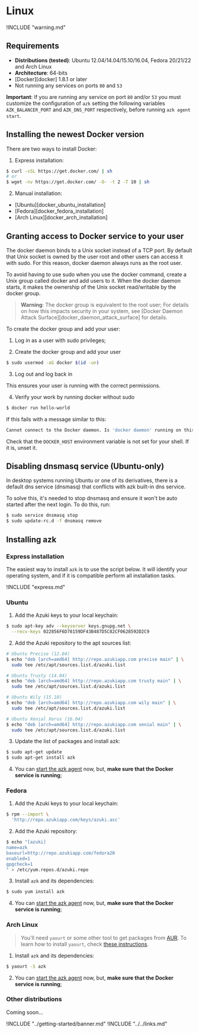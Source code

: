 # Linux

!INCLUDE "warning.md"

## Requirements

* **Distributions (tested)**: Ubuntu 12.04/14.04/15.10/16.04, Fedora 20/21/22 and Arch Linux
* **Architecture**: 64-bits
* [Docker][docker] 1.8.1 or later
* Not running any services on ports `80` and `53`

**Important**: If you are running any service on port `80` and/or `53` you must customize the configuration of `azk` setting the following variables `AZK_BALANCER_PORT` and `AZK_DNS_PORT` respectively, before running `azk agent start`.

## Installing the newest Docker version

There are two ways to install Docker:

1. Express installation:

  ```bash
  $ curl -sSL https://get.docker.com/ | sh
  # or
  $ wget -nv https://get.docker.com/ -O- -t 2 -T 10 | sh
  ```

2. Manual installation:

  - [Ubuntu][docker_ubuntu_installation]
  - [Fedora][docker_fedora_installation]
  - [Arch Linux][docker_arch_installation]

## Granting access to Docker service to your user

The docker daemon binds to a Unix socket instead of a TCP port. By default that Unix socket is owned by the user root and other users can access it with sudo. For this reason, docker daemon always runs as the root user.

To avoid having to use sudo when you use the docker command, create a Unix group called docker and add users to it. When the docker daemon starts, it makes the ownership of the Unix socket read/writable by the docker group.

> **Warning**: The docker group is equivalent to the root user; For details on how this impacts security in your system, see [Docker Daemon Attack Surface][docker_daemon_attack_surface] for details.

To create the docker group and add your user:

1. Log in as a user with sudo privileges;

2. Create the docker group and add your user

  ```bash
  $ sudo usermod -aG docker $(id -un)
  ```

3. Log out and log back in

  This ensures your user is running with the correct permissions.

4. Verify your work by running docker without sudo

  ```bash
  $ docker run hello-world
  ```

  If this fails with a message similar to this:

  ```bash
  Cannot connect to the Docker daemon. Is 'docker daemon' running on this host?
  ```

  Check that the `DOCKER_HOST` environment variable is not set for your shell. If it is, unset it.

## Disabling dnsmasq service (Ubuntu-only)

In desktop systems running Ubuntu or one of its derivatives, there is a default dns service (dnsmasq)
that conflicts with azk built-in dns service.

To solve this, it's needed to stop dnsmasq and ensure it won't be auto started after the next login.
To do this, run:

  ```bash
  $ sudo service dnsmasq stop
  $ sudo update-rc.d -f dnsmasq remove
  ```

## Installing azk

### Express installation

The easiest way to install `azk` is to use the script below. It will identify your operating system, and if it is compatible perform all installation tasks.

!INCLUDE "express.md"

### Ubuntu

1. Add the Azuki keys to your local keychain:

  ```bash
  $ sudo apt-key adv --keyserver keys.gnupg.net \
    --recv-keys 022856F6D78159DF43B487D5C82CF0628592D2C9
  ```

2. Add the Azuki repository to the apt sources list:

  ```bash
  # Ubuntu Precise (12.04)
  $ echo "deb [arch=amd64] http://repo.azukiapp.com precise main" | \
    sudo tee /etc/apt/sources.list.d/azuki.list

  # Ubuntu Trusty (14.04)
  $ echo "deb [arch=amd64] http://repo.azukiapp.com trusty main" | \
    sudo tee /etc/apt/sources.list.d/azuki.list

  # Ubuntu Wily (15.10)
  $ echo "deb [arch=amd64] http://repo.azukiapp.com wily main" | \
    sudo tee /etc/apt/sources.list.d/azuki.list

  # Ubuntu Xenial Xerus (16.04)
  $ echo "deb [arch=amd64] http://repo.azukiapp.com xenial main" | \
    sudo tee /etc/apt/sources.list.d/azuki.list
  ```

3. Update the list of packages and install azk:

  ```bash
  $ sudo apt-get update
  $ sudo apt-get install azk
  ```

4. You can [start the azk agent](../getting-started/starting-agent.md) now, but, **make sure that the Docker service is running**;

### Fedora

1. Add the Azuki keys to your local keychain:

  ```bash
  $ rpm --import \
    'http://repo.azukiapp.com/keys/azuki.asc'
  ```

2. Add the Azuki repository:

  ```bash
  $ echo "[azuki]
  name=azk
  baseurl=http://repo.azukiapp.com/fedora20
  enabled=1
  gpgcheck=1
  " > /etc/yum.repos.d/azuki.repo
  ```

3. Install `azk` and its dependencies:

  ```bash
  $ sudo yum install azk
  ```

4. You can [start the azk agent](../getting-started/starting-agent.md) now, but, **make sure that the Docker service is running**;

### Arch Linux

> You'll need `yaourt` or some other tool to get packages from [AUR](https://aur.archlinux.org/). To learn how to install `yaourt`, check [these instructions](https://archlinux.fr/yaourt-en).

1. Install `azk` and its dependencies:

  ```bash
  $ yaourt -S azk
  ```

2. You can [start the azk agent](../getting-started/starting-agent.md) now, but, **make sure that the Docker service is running**;

### Other distributions

Coming soon...

!INCLUDE "../getting-started/banner.md"
!INCLUDE "../../links.md"
